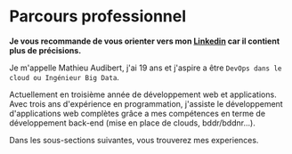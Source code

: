 # Parcours professionnel
**Je vous recommande de vous orienter vers mon [Linkedin](https://www.linkedin.com/in/mathieu-audibert-2b4763252/) car il contient plus de précisions.**

Je m'appelle Mathieu Audibert, j'ai 19 ans et j'aspire a être ```DevOps dans le cloud ou Ingénieur Big Data```. 

Actuellement en troisième année de développement web et applications. Avec trois ans d'expérience en programmation, j'assiste le développement d'applications web complètes grâce a mes compétences en terme de développement back-end (mise en place de clouds, bddr/bddnr...).

Dans les sous-sections suivantes, vous trouverez mes experiences.
